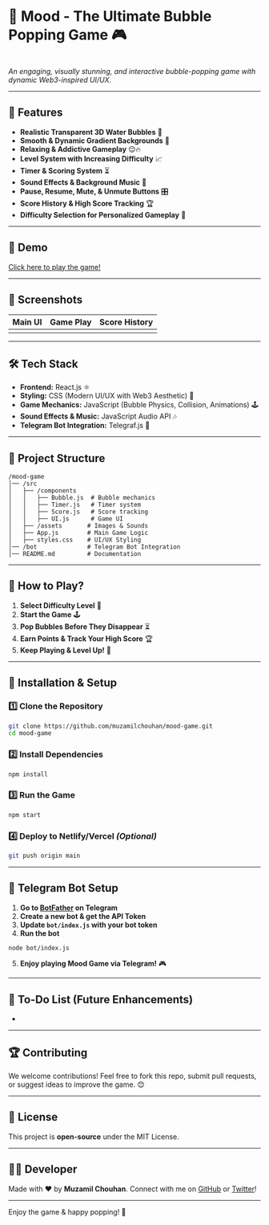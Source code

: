 # 🌊 Mood - The Ultimate Bubble Popping Game 🎮

\
*An engaging, visually stunning, and interactive bubble-popping game with dynamic Web3-inspired UI/UX.*

---

## 🚀 Features

- **Realistic Transparent 3D Water Bubbles** 🫧
- **Smooth & Dynamic Gradient Backgrounds** 🎨
- **Relaxing & Addictive Gameplay** 😌🔥
- **Level System with Increasing Difficulty** 📈
- **Timer & Scoring System** ⏳
- **Sound Effects & Background Music** 🎵
- **Pause, Resume, Mute, & Unmute Buttons** 🎛️
- **Score History & High Score Tracking** 🏆
- **Difficulty Selection for Personalized Gameplay** 🎯

---

## 🎥 Demo

[Click here to play the game!](https://bubblespopgame.netlify.app/)

---

## 📸 Screenshots

| Main UI | Game Play | Score History |
| ------- | --------- | ------------- |
|         |           |               |

---

## 🛠️ Tech Stack

- **Frontend:** React.js ⚛️
- **Styling:** CSS (Modern UI/UX with Web3 Aesthetic) 🎨
- **Game Mechanics:** JavaScript (Bubble Physics, Collision, Animations) 🕹️
- **Sound Effects & Music:** JavaScript Audio API 🎶
- **Telegram Bot Integration:** Telegraf.js 🤖

---

## 📂 Project Structure

```
/mood-game
│── /src
│   ├── /components
│   │   ├── Bubble.js  # Bubble mechanics
│   │   ├── Timer.js   # Timer system
│   │   ├── Score.js   # Score tracking
│   │   ├── UI.js      # Game UI
│   ├── /assets       # Images & Sounds
│   ├── App.js        # Main Game Logic
│   ├── styles.css    # UI/UX Styling
│── /bot              # Telegram Bot Integration
│── README.md         # Documentation
```

---

## 📖 How to Play?

1. **Select Difficulty Level** 🏁
2. **Start the Game** 🕹️
3. **Pop Bubbles Before They Disappear** ⏳
4. **Earn Points & Track Your High Score** 🏆
5. **Keep Playing & Level Up!** 🚀

---

## 🔧 Installation & Setup

### 1️⃣ Clone the Repository

```sh
git clone https://github.com/muzamilchouhan/mood-game.git
cd mood-game
```

### 2️⃣ Install Dependencies

```sh
npm install
```

### 3️⃣ Run the Game

```sh
npm start
```

### 4️⃣ Deploy to Netlify/Vercel *(Optional)*

```sh
git push origin main
```

---

## 🤖 Telegram Bot Setup

1. **Go to ********[BotFather](https://t.me/BotFather)******** on Telegram**
2. **Create a new bot & get the API Token**
3. **Update ********`bot/index.js`******** with your bot token**
4. **Run the bot**

```sh
node bot/index.js
```

5. **Enjoy playing Mood Game via Telegram!** 🎮

---

## 📌 To-Do List (Future Enhancements)

-

---

## 🏆 Contributing

We welcome contributions! Feel free to fork this repo, submit pull requests, or suggest ideas to improve the game. 😊

---

## 📜 License

This project is **open-source** under the MIT License.

---

## 👨‍💻 Developer

Made with ❤️ by **Muzamil Chouhan**. Connect with me on [GitHub](https://github.com/muzamilchouhan) or [Twitter](https://x.com/muzamilchouhan_?s=09)!

---

Enjoy the game & happy popping! 🎉
